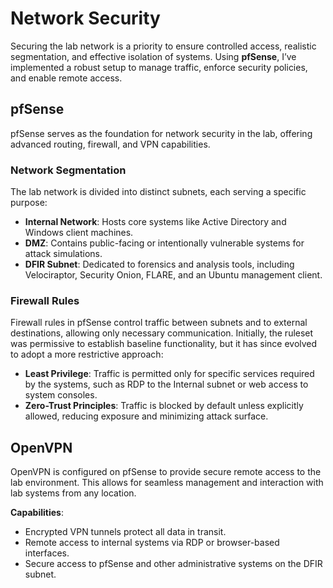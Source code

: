 # Network Security

Securing the lab network is a priority to ensure controlled access, realistic segmentation, and effective isolation of systems. Using **pfSense**, I’ve implemented a robust setup to manage traffic, enforce security policies, and enable remote access.

## **pfSense**

pfSense serves as the foundation for network security in the lab, offering advanced routing, firewall, and VPN capabilities.

### **Network Segmentation**

The lab network is divided into distinct subnets, each serving a specific purpose:

- **Internal Network**: Hosts core systems like Active Directory and Windows client machines.
- **DMZ**: Contains public-facing or intentionally vulnerable systems for attack simulations.
- **DFIR Subnet**: Dedicated to forensics and analysis tools, including Velociraptor, Security Onion, FLARE, and an Ubuntu management client.

### **Firewall Rules**

Firewall rules in pfSense control traffic between subnets and to external destinations, allowing only necessary communication. Initially, the ruleset was permissive to establish baseline functionality, but it has since evolved to adopt a more restrictive approach:

- **Least Privilege**: Traffic is permitted only for specific services required by the systems, such as RDP to the Internal subnet or web access to system consoles.
- **Zero-Trust Principles**: Traffic is blocked by default unless explicitly allowed, reducing exposure and minimizing attack surface.

## **OpenVPN**

OpenVPN is configured on pfSense to provide secure remote access to the lab environment. This allows for seamless management and interaction with lab systems from any location.

**Capabilities**:
    
- Encrypted VPN tunnels protect all data in transit.
- Remote access to internal systems via RDP or browser-based interfaces.
- Secure access to pfSense and other administrative systems on the DFIR subnet.
